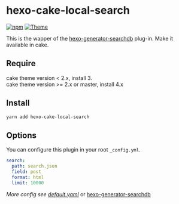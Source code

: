# hexo-cake-local-search

[![npm](https://img.shields.io/npm/v/hexo-cake-local-search.svg)](https://www.npmjs.com/package/hexo-cake-local-search)
[![Theme](https://img.shields.io/badge/Theme-Cake:1.4.0+-blue.svg)](https://github.com/jiangtj/hexo-theme-cake)

This is the wapper of the [hexo-generator-searchdb](https://github.com/theme-next/hexo-generator-searchdb) plug-in. Make it available in cake.

## Require

cake theme version < 2.x, install 3.   
cake theme version >= 2.x or master, install 4.x   

## Install

``` bash
yarn add hexo-cake-local-search
```

## Options

You can configure this plugin in your root `_config.yml`.

``` yaml
search:
  path: search.json
  field: post
  format: html
  limit: 10000
```

*More config see [default.yaml](default.yaml)* or [hexo-generator-searchdb](https://github.com/theme-next/hexo-generator-searchdb)
